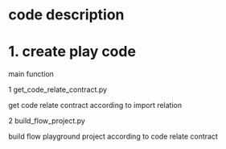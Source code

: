 # code description
# 1. create play code
main function

1 get_code_relate_contract.py   

get code relate contract according to import relation

2 build_flow_project.py

build flow playground project according to code relate contract